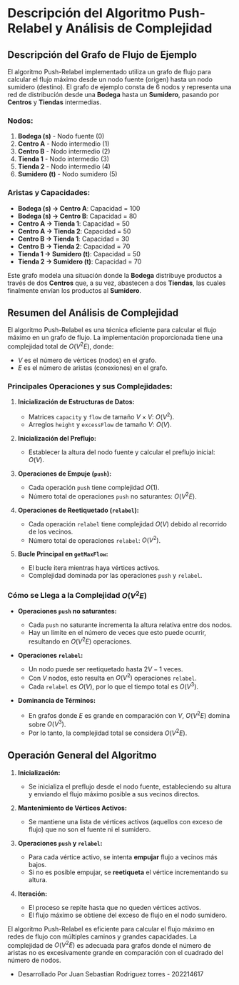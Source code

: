# Descripción del Algoritmo Push-Relabel y Análisis de Complejidad

## Descripción del Grafo de Flujo de Ejemplo

El algoritmo Push-Relabel implementado utiliza un grafo de flujo para calcular el flujo máximo desde un nodo fuente (origen) hasta un nodo sumidero (destino). El grafo de ejemplo consta de 6 nodos y representa una red de distribución desde una **Bodega** hasta un **Sumidero**, pasando por **Centros** y **Tiendas** intermedias.

### Nodos:

1. **Bodega (s)** - Nodo fuente (0)
2. **Centro A** - Nodo intermedio (1)
3. **Centro B** - Nodo intermedio (2)
4. **Tienda 1** - Nodo intermedio (3)
5. **Tienda 2** - Nodo intermedio (4)
6. **Sumidero (t)** - Nodo sumidero (5)

### Aristas y Capacidades:

- **Bodega (s) → Centro A**: Capacidad = 100
- **Bodega (s) → Centro B**: Capacidad = 80
- **Centro A → Tienda 1**: Capacidad = 50
- **Centro A → Tienda 2**: Capacidad = 50
- **Centro B → Tienda 1**: Capacidad = 30
- **Centro B → Tienda 2**: Capacidad = 70
- **Tienda 1 → Sumidero (t)**: Capacidad = 50
- **Tienda 2 → Sumidero (t)**: Capacidad = 70

Este grafo modela una situación donde la **Bodega** distribuye productos a través de dos **Centros** que, a su vez, abastecen a dos **Tiendas**, las cuales finalmente envían los productos al **Sumidero**.


## Resumen del Análisis de Complejidad

El algoritmo Push-Relabel es una técnica eficiente para calcular el flujo máximo en un grafo de flujo. La implementación proporcionada tiene una complejidad total de $O(V^2E)$, donde:

- $V$ es el número de vértices (nodos) en el grafo.
- $E$ es el número de aristas (conexiones) en el grafo.

### Principales Operaciones y sus Complejidades:

1. **Inicialización de Estructuras de Datos:**

   - Matrices `capacity` y `flow` de tamaño $V \times V$: $O(V^2)$.
   - Arreglos `height` y `excessFlow` de tamaño $V$: $O(V)$.

2. **Inicialización del Preflujo:**

   - Establecer la altura del nodo fuente y calcular el preflujo inicial: $O(V)$.

3. **Operaciones de Empuje (`push`):**

   - Cada operación `push` tiene complejidad $O(1)$.
   - Número total de operaciones `push` no saturantes: $O(V^2E)$.

4. **Operaciones de Reetiquetado (`relabel`):**

   - Cada operación `relabel` tiene complejidad $O(V)$ debido al recorrido de los vecinos.
   - Número total de operaciones `relabel`: $O(V^2)$.

5. **Bucle Principal en `getMaxFlow`:**

   - El bucle itera mientras haya vértices activos.
   - Complejidad dominada por las operaciones `push` y `relabel`.

### Cómo se Llega a la Complejidad $O(V^2E)$

- **Operaciones `push` no saturantes:**

  - Cada `push` no saturante incrementa la altura relativa entre dos nodos.
  - Hay un límite en el número de veces que esto puede ocurrir, resultando en $O(V^2E)$ operaciones.

- **Operaciones `relabel`:**

  - Un nodo puede ser reetiquetado hasta $2V - 1$ veces.
  - Con $V$ nodos, esto resulta en $O(V^2)$ operaciones `relabel`.
  - Cada `relabel` es $O(V)$, por lo que el tiempo total es $O(V^3)$.

- **Dominancia de Términos:**

  - En grafos donde $E$ es grande en comparación con $V$, $O(V^2E)$ domina sobre $O(V^3)$.
  - Por lo tanto, la complejidad total se considera $O(V^2E)$.

## Operación General del Algoritmo

1. **Inicialización:**

   - Se inicializa el preflujo desde el nodo fuente, estableciendo su altura y enviando el flujo máximo posible a sus vecinos directos.

2. **Mantenimiento de Vértices Activos:**

   - Se mantiene una lista de vértices activos (aquellos con exceso de flujo) que no son el fuente ni el sumidero.

3. **Operaciones `push` y `relabel`:**

   - Para cada vértice activo, se intenta **empujar** flujo a vecinos más bajos.
   - Si no es posible empujar, se **reetiqueta** el vértice incrementando su altura.

4. **Iteración:**

   - El proceso se repite hasta que no queden vértices activos.
   - El flujo máximo se obtiene del exceso de flujo en el nodo sumidero.

El algoritmo Push-Relabel es eficiente para calcular el flujo máximo en redes de flujo con múltiples caminos y grandes capacidades. La complejidad de $O(V^2E)$ es adecuada para grafos donde el número de aristas no es excesivamente grande en comparación con el cuadrado del número de nodos.

- Desarrollado Por Juan Sebastian Rodriguez torres - 202214617
